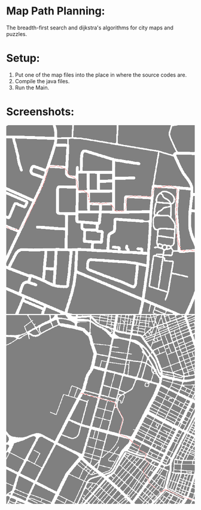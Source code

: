 # Map Path Planning:
The breadth-first search and dijkstra's algorithms for city maps and puzzles.

# Setup:
1) Put one of the map files into the place in where the source codes are.
2) Compile the java files.
3) Run the Main.

# Screenshots:

![alt text](https://github.com/emreOytun/MapPathPlanning/blob/master/Outputs/pisa_dijkstra.png.png)  
![alt text](https://github.com/emreOytun/MapPathPlanning/blob/master/Outputs/tokyo_dijkstra.png.png)
